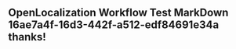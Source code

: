 <properties
ms.topic="hero-topic"
ms.test1="hero-topic"
ms.test2="test"/>

## OpenLocalization Workflow Test MarkDown 16ae7a4f-16d3-442f-a512-edf84691e34a thanks!
